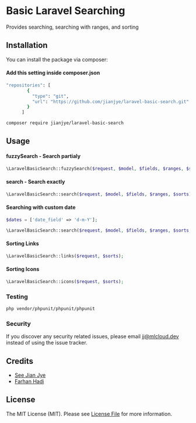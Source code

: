 # Basic Laravel Searching

Provides searching, searching with ranges, and sorting

## Installation

You can install the package via composer:
#### Add this setting inside composer.json
```bash
"repositories": [
        {
          "type": "git",
          "url": "https://github.com/jianjye/laravel-basic-search.git"
        }
      ]
```

```bash
composer require jianjye/laravel-basic-search
```

## Usage

#### fuzzySearch - Search partialy
``` php
\LaravelBasicSearch::fuzzySearch($request, $model, $fields, $ranges, $sorts);
```

#### search - Search exactly
``` php
\LaravelBasicSearch::search($request, $model, $fields, $ranges, $sorts);
```

#### Searching with custom date
``` php
$dates = ['date_field' => 'd-m-Y'];

\LaravelBasicSearch::search($request, $model, $fields, $ranges, $sorts, $dates);
```

#### Sorting Links
``` php
\LaravelBasicSearch::links($request, $sorts);
```

#### Sorting Icons
``` php
\LaravelBasicSearch::icons($request, $sorts);
```

### Testing

``` bash
php vendor/phpunit/phpunit/phpunit
```


### Security

If you discover any security related issues, please email jj@mlcloud.dev instead of using the issue tracker.

## Credits

- [See Jian Jye](https://github.com/jianjye)
- [Farhan Hadi](https://github.com/xitox97)

## License

The MIT License (MIT). Please see [License File](LICENSE.md) for more information.

